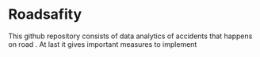 # Roadsafity
This github repository consists of data analytics of accidents that happens on road . At last it gives important measures to implement
